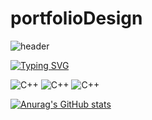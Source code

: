 # portfolioDesign

![header](https://capsule-render.vercel.app/api?type=waving&color=auto&height=300&section=header&text=Sanggyoon_Portfolio%20render&fontSize=80&theme=radical)

[![Typing SVG](https://readme-typing-svg.demolab.com?font=Fira+Code&pause=1000&color=0FA1F7&center=true&vCenter=true&width=435&lines=%22%EC%96%B4%EB%A0%A4%EC%9B%80%EC%97%90+%EB%8F%84%EC%A0%84%ED%95%98%EB%8A%94+%EA%B0%9C%EB%B0%9C%EC%9E%90+%EA%B9%80%EC%83%81%EA%B7%A0%EC%9E%85%EB%8B%88%EB%8B%A4.%22)](https://git.io/typing-svg)

![C++](https://img.shields.io/badge/Safari-FF1B2D?style=for-the-badge&logo=Safari&logoColor=white)
![C++](https://img.shields.io/badge/Notion-000000?style=for-the-badge&logo=notion&logoColor=white)
![C++](https://img.shields.io/badge/Figma-F24E1E?style=for-the-badge&logo=figma&logoColor=white)

[![Anurag's GitHub stats](https://github-readme-stats.vercel.app/api?sanggyoon)](https://github.com/anuraghazra/github-readme-stats)
